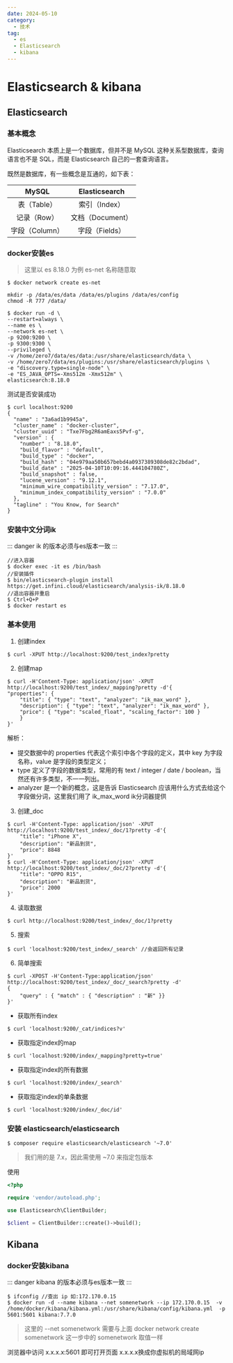 ```yaml
---
date: 2024-05-10
category:
  - 技术
tag:
  - es
  - Elasticsearch
  - kibana
---
```


# Elasticsearch & kibana

## Elasticsearch

### 基本概念
Elasticsearch 本质上是一个数据库，但并不是 MySQL 这种关系型数据库，查询语言也不是 SQL，而是 Elasticsearch 自己的一套查询语言。

既然是数据库，有一些概念是互通的，如下表：

MySQL|Elasticsearch|
:--:|:--:|
表（Table）|索引（Index）
记录（Row）|文档（Document）
字段（Column）|字段（Fields）

### docker安装es
>这里以 es 8.18.0 为例 es-net 名称随意取

```shell
$ docker network create es-net
```

``` shell
mkdir -p /data/es/data /data/es/plugins /data/es/config
chmod -R 777 /data/
```

``` shell
$ docker run -d \
--restart=always \
--name es \
--network es-net \
-p 9200:9200 \
-p 9300:9300 \
--privileged \
-v /home/zero7/data/es/data:/usr/share/elasticsearch/data \
-v /home/zero7/data/es/plugins:/usr/share/elasticsearch/plugins \
-e "discovery.type=single-node" \
-e "ES_JAVA_OPTS=-Xms512m -Xmx512m" \
elasticsearch:8.18.0
```

测试是否安装成功

```shell
$ curl localhost:9200
{
  "name" : "3a6ad1b9945a",
  "cluster_name" : "docker-cluster",
  "cluster_uuid" : "Txe7Fbg2R6amEaxs5Pvf-g",
  "version" : {
    "number" : "8.18.0",
    "build_flavor" : "default",
    "build_type" : "docker",
    "build_hash" : "04e979aa50b657bebd4a0937389308de82c2bdad",
    "build_date" : "2025-04-10T10:09:16.444104780Z",
    "build_snapshot" : false,
    "lucene_version" : "9.12.1",
    "minimum_wire_compatibility_version" : "7.17.0",
    "minimum_index_compatibility_version" : "7.0.0"
  },
  "tagline" : "You Know, for Search"
}
```


### 安装中文分词ik

::: danger
ik 的版本必须与es版本一致
:::

```shell 
//进入容器
$ docker exec -it es /bin/bash
//安装插件
$ bin/elasticsearch-plugin install https://get.infini.cloud/elasticsearch/analysis-ik/8.18.0
//退出容器并重启
$ Ctrl+Q+P
$ docker restart es

```

### 基本使用

1. 创建index
```shell
$ curl -XPUT http://localhost:9200/test_index?pretty
```
2. 创建map
```shell
$ curl -H'Content-Type: application/json' -XPUT http://localhost:9200/test_index/_mapping?pretty -d'{
"properties": {
    "title": { "type": "text", "analyzer": "ik_max_word" }, 
    "description": { "type": "text", "analyzer": "ik_max_word" },
    "price": { "type": "scaled_float", "scaling_factor": 100 }
    }
}'
```

解析：

- 提交数据中的 properties 代表这个索引中各个字段的定义，其中 key 为字段名称，value 是字段的类型定义；
- type 定义了字段的数据类型，常用的有 text / integer / date / boolean，当然还有许多类型，不一一列出。
- analyzer 是一个新的概念，这是告诉 Elasticsearch 应该用什么方式去给这个字段做分词，这里我们用了 ik_max_word ik分词器提供
  

3. 创建_doc
```shell
$ curl -H'Content-Type: application/json' -XPUT http://localhost:9200/test_index/_doc/1?pretty -d'{
    "title": "iPhone X",
    "description": "新品到货",
    "price": 8848
}'
$ curl -H'Content-Type: application/json' -XPUT http://localhost:9200/test_index/_doc/2?pretty -d'{
    "title": "OPPO R15",
    "description": "新品到货",
    "price": 2000
}'
```

4. 读取数据
```shell
$ curl http://localhost:9200/test_index/_doc/1?pretty
```

5. 搜索
```shell
$ curl 'localhost:9200/test_index/_search' //会返回所有记录
```
6. 简单搜索
```shell
$ curl -XPOST -H'Content-Type:application/json' http://localhost:9200/test_index/_doc/_search?pretty -d'
{
    "query" : { "match" : { "description" : "新" }}
}'
```

- 获取所有index
```shell
$ curl 'localhost:9200/_cat/indices?v'
```


- 获取指定index的map
```shell
$ curl 'localhost:9200/index/_mapping?pretty=true'
``` 


- 获取指定index的所有数据
```shell
$ curl 'localhost:9200/index/_search'
``` 
- 获取指定index的单条数据
```shell
$ curl 'localhost:9200/index/_doc/id'
``` 




### 安装 elasticsearch/elasticsearch

```shell
$ composer require elasticsearch/elasticsearch '~7.0'
```
>我们用的是 7.x，因此需使用 ~7.0 来指定包版本

使用

```php
<?php

require 'vendor/autoload.php';

use Elasticsearch\ClientBuilder;

$client = ClientBuilder::create()->build();
```


## Kibana

### docker安装kibana

::: danger
kibana 的版本必须与es版本一致
:::


```shell
$ ifconfig //查出 ip 如:172.170.0.15
$ docker run -d --name kibana --net somenetwork --ip 172.170.0.15  -v /home/docker/kibana/kibana.yml:/usr/share/kibana/config/kibana.yml  -p 5601:5601 kibana:7.7.0
```
>这里的 --net somenetwork 需要与上面 docker network create somenetwork 这一步中的 somenetwork 取值一样

浏览器中访问 x.x.x.x:5601 即可打开页面  x.x.x.x换成你虚拟机的局域网ip
